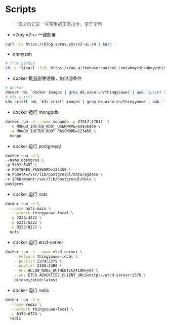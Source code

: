 # Scripts

> 该文档记录一些常用的工具指令，便于复制

- v2ray v2-ui 一键部署

```sh
curl -Ls https://blog.sprov.xyz/v2-ui.sh | bash -
```

- ohmyzsh

```sh
# from github
sh -c "$(curl -fsSL https://raw.githubusercontent.com/ohmyzsh/ohmyzsh/master/tools/install.sh)"
```

- docker 批量删除镜像，加过滤条件

```sh
# docker
docker rmi `docker images | grep dk.uino.cn/thingyouwe/ | awk '{print $3}'`
# k3s crictl
k3s crictl rmi `k3s crictl images | grep dk.uino.cn/thingyouwe | awk '{print $3}'`
```

- docker 运行 mongodb

```sh
docker run -d --name mongodb -p 27017:27017  \
  -e MONGO_INITDB_ROOT_USERNAME=sasukebo \
  -e MONGO_INITDB_ROOT_PASSWORD=123456 \
  mongo
```

- docker 运行 postgresql

```sh
docker run -d \
--name postgres \
-p 5432:5432 \
-e POSTGRES_PASSWORD=123456 \
-e PGDATA=/var/lib/postgresql/data/pgdata \
-v $PWD/mount:/var/lib/postgresql/data \
postgres
```

- docker 运行 nats

```sh
docker run -d \
  --name nats-main \
  --network thingyouwe-local \
  -p 4222:4222 \
  -p 6222:6222 \
  -p 8222:8222 \
  nats
```

- docker 运行 etcd-server

```sh
docker run -d --name etcd-server \
    --network thingyouwe-local \
    --publish 2379:2379 \
    --publish 2380:2380 \
    --env ALLOW_NONE_AUTHENTICATION=yes \
    --env ETCD_ADVERTISE_CLIENT_URLS=http://etcd-server:2379 \
    bitnami/etcd:latest
```

- docker 运行 redis

```sh
docker run -d \
  --name redis \
  --network thingyouwe-local \
  -p 6379:6379 \
  redis
```
